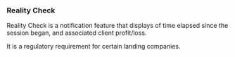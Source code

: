 ### Reality Check

Reality Check is a notification feature that displays of time elapsed since the session began, and associated client profit/loss.

It is a regulatory requirement for certain landing companies.
